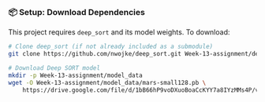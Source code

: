 ### 📦 Setup: Download Dependencies

This project requires `deep_sort` and its model weights. To download:

```bash
# Clone deep_sort (if not already included as a submodule)
git clone https://github.com/nwojke/deep_sort.git Week-13-assignment/deep_sort

# Download Deep SORT model
mkdir -p Week-13-assignment/model_data
wget -O Week-13-assignment/model_data/mars-small128.pb \
    https://drive.google.com/file/d/1bB66hP9voDXuoBoaCcKYY7a8IYzMMs4P/view?usp=drive_link
